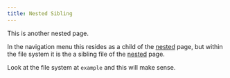 ```yaml
---
title: Nested Sibling
---
```


This is another nested page.

In the navigation menu this resides as a child of the [nested](./index.md) page, but within the file system it is
the a sibling file of the [nested](./index.md) page.

Look at the file system at `example` and this will make sense.
